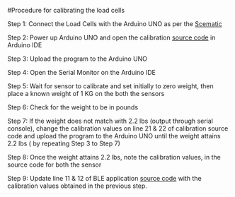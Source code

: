 #Procedure for calibrating the load cells


Step 1: Connect the Load Cells with the Arduino UNO as per the [Scematic](Schematic.png)

Step 2: Power up Arduino UNO and open the calibration [source code](hardware/calibrate/calibrate.ino) in Arduino IDE

Step 3: Upload the program to the Arduino UNO

Step 4:	Open the Serial Monitor on the Arduino IDE

Step 5: Wait for sensor to calibrate and set initially to zero weight, then place a known weight of 1 KG on the both the sensors

Step 6: Check for the weight to be in pounds

Step 7: If the weight does not match with 2.2 lbs (output through serial console), change the calibration values on line 21 & 22 of calibration source code and upload the program to the Arduino UNO until the weight attains 2.2 lbs ( by repeating Step 3 to Step 7)

Step 8: Once the weight attains 2.2 lbs, note the calibration values, in the source code for both the sensor

Step 9: Update line 11 & 12 of BLE application [source code](hardware/bleHM10/bleHM10.ino) with the calibration values obtained in the previous step.
